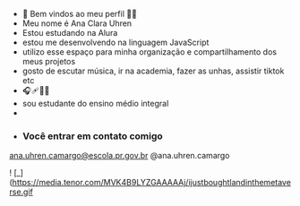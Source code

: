 - 👋 Bem vindos ao meu perfil 👨‍🎓
- Meu nome é Ana Clara Uhren
- Estou estudando na Alura
- estou me desenvolvendo na linguagem JavaScript
- utilizo esse espaço para minha organização e compartilhamento dos meus projetos
- gosto de escutar música, ir na academia, fazer as unhas, assistir tiktok etc
- 🎧🩹🏋️‍♀️
- sou estudante do ensino médio integral
- 
-   ### Você entrar em contato comigo
  ana.uhren.camargo@escola.pr.gov.br
@ana.uhren.camargo


! [_](https://media.tenor.com/MVK4B9LYZGAAAAAj/ijustboughtlandinthemetaverse.gif
